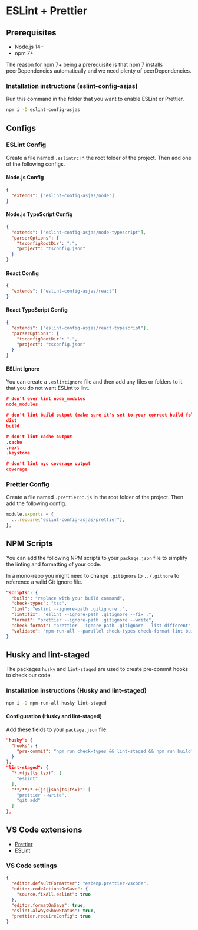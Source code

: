 # ESLint + Prettier

## Prerequisites

- Node.js 14+
- npm 7+

The reason for npm 7+ being a prerequisite is that npm 7 installs peerDependencies automatically and we need plenty of peerDependencies.

### Installation instructions (eslint-config-asjas)

Run this command in the folder that you want to enable ESLint or Prettier.

```sh
npm i -D eslint-config-asjas
```

## Configs

### ESLint Config

Create a file named `.eslintrc` in the root folder of the project. Then add one of the following configs.

#### Node.js Config

```json
{
  "extends": ["eslint-config-asjas/node"]
}
```

#### Node.js TypeScript Config

```json
{
  "extends": ["eslint-config-asjas/node-typescript"],
  "parserOptions": {
    "tsconfigRootDir": ".",
    "project": "tsconfig.json"
  }
}
```

#### React Config

```json
{
  "extends": ["eslint-config-asjas/react"]
}
```

#### React TypeScript Config

```json
{
  "extends": ["eslint-config-asjas/react-typescript"],
  "parserOptions": {
    "tsconfigRootDir": ".",
    "project": "tsconfig.json"
  }
}
```

#### ESLint Ignore

You can create a `.eslintignore` file and then add any files or folders to it that you do not want ESLint to lint.

```json
# don't ever lint node_modules
node_modules

# don't lint build output (make sure it's set to your correct build folder name)
dist
build

# don't lint cache output
.cache
.next
.keystone

# don't lint nyc coverage output
coverage
```

### Prettier Config

Create a file named `.prettierrc.js` in the root folder of the project. Then add the following config.

```js
module.exports = {
  ...require("eslint-config-asjas/prettier"),
};
```

## NPM Scripts

You can add the following NPM scripts to your `package.json` file to simplify the linting and formatting of your code.

In a mono-repo you might need to change `.gitignore` to `../.gitnore` to reference a valid Git ignore file.

```json
"scripts": {
  "build": "replace with your build command",
  "check-types": "tsc",
  "lint": "eslint --ignore-path .gitignore .",
  "lint:fix": "eslint --ignore-path .gitignore --fix .",
  "format": "prettier --ignore-path .gitignore --write",
  "check-format": "prettier --ignore-path .gitignore --list-different",
  "validate": "npm-run-all --parallel check-types check-format lint build"
}
```

## Husky and lint-staged

The packages `husky` and `lint-staged` are used to create pre-commit hooks to check our code.

### Installation instructions (Husky and lint-staged)

```sh
npm i -D npm-run-all husky lint-staged
```

#### Configuration (Husky and lint-staged)

Add these fields to your `package.json` file.

```json
"husky": {
  "hooks": {
    "pre-commit": "npm run check-types && lint-staged && npm run build"
  }
},
"lint-staged": {
  "*.+(js|ts|tsx)": [
    "eslint"
  ],
  "**/**/*.+(js|json|ts|tsx)": [
    "prettier --write",
    "git add"
  ]
},
```

## VS Code extensions

- [Prettier](https://marketplace.visualstudio.com/items?itemName=esbenp.prettier-vscode)
- [ESLint](https://marketplace.visualstudio.com/items?itemName=dbaeumer.vscode-eslint)

### VS Code settings

```json
{
  "editor.defaultFormatter": "esbenp.prettier-vscode",
  "editor.codeActionsOnSave": {
    "source.fixAll.eslint": true
  },
  "editor.formatOnSave": true,
  "eslint.alwaysShowStatus": true,
  "prettier.requireConfig": true
}
```
